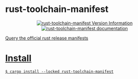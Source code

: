 # rust-toolchain-manifest
<p align="center">
  <a href="https://crates.io/crates/rust-toolchain-manifest"><img alt="rust-toolchain-manifest Version Information" src="https://img.shields.io/crates/v/rust-toolchain-manifest?style=flat-square"</a>
  <a href="https://docs.rs/rust-toolchain-manifest/"><img alt="rust-toolchain-manifest documentation " src="https://img.shields.io/badge/docs-latest-green?style=flat-square"</a>
</p>

Query the official rust release manifests

# Install
```
$ cargo install --locked rust-toolchain-manifest
```

